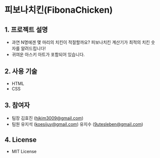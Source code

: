 # 피보나치킨(FibonaChicken)

## 1. 프로젝트 설명

- 과연 N명에겐 몇 마리의 치킨이 적절할까요?
  피보나치킨 계산기가 최적의 치킨 숫자를 알려드립니다!
- 귀여운 아스키 아트가 포함되어 있습니다.

## 2. 사용 기술

- HTML
- CSS

## 3. 참여자

- 팀장
  김효진 (hjkim3009@gmail.com)
- 팀원
  유지석 (koesijuy@gmail.com)
  유지수 (9utesleben@gmail.com)

## 4. License

- MIT License
